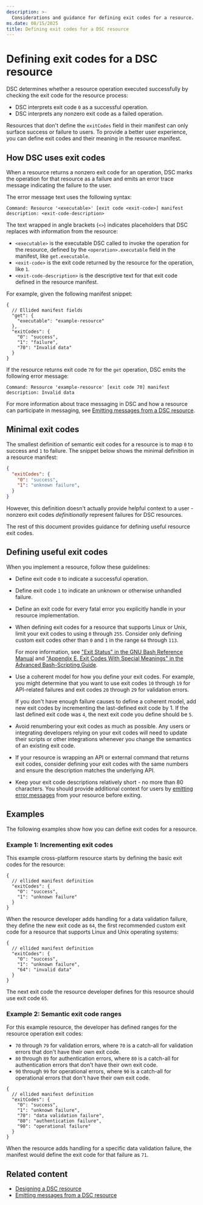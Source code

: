 ```yaml
---
description: >-
  Considerations and guidance for defining exit codes for a resource.
ms.date: 08/15/2025
title: Defining exit codes for a DSC resource
---
```


# Defining exit codes for a DSC resource

DSC determines whether a resource operation executed successfully by checking the exit code for
the resource process:

- DSC interprets exit code `0` as a successful operation.
- DSC interprets any nonzero exit code as a failed operation.

Resources that don't define the `exitCodes` field in their manifest can only surface success or
failure to users. To provide a better user experience, you can define exit codes and their meaning
in the resource manifest.

## How DSC uses exit codes

When a resource returns a nonzero exit code for an operation, DSC marks the operation for that
resource as a failure and emits an error trace message indicating the failure to the user.

The error message text uses the following syntax:

```Syntax
Command: Resource '<executable>' [exit code <exit-code>] manifest description: <exit-code-description>
```

The text wrapped in angle brackets (`<>`) indicates placeholders that DSC replaces with information
from the resource:

- `<executable>` is the executable DSC called to invoke the operation for the resource, defined by
  the `<operation>.executable` field in the manifest, like `get.executable`.
- `<exit-code>` is the exit code returned by the resource for the operation, like `1`.
- `<exit-code-description>` is the descriptive text for that exit code defined in the resource manifest.

For example, given the following manifest snippet:

```jsonc
{
  // Ellided manifest fields
  "get": {
    "executable": "example-resource"
  },
  "exitCodes": {
    "0": "success",
    "1": "failure",
    "70": "Invalid data"
  }
}
```

If the resource returns exit code `70` for the `get` operation, DSC emits the following error
message:

```console
Command: Resource 'example-resource' [exit code 70] manifest description: Invalid data
```

For more information about trace messaging in DSC and how a resource can participate in messaging,
see [Emitting messages from a DSC resource](./emitting-messages.md).

## Minimal exit codes

The smallest definition of semantic exit codes for a resource is to map `0` to success and `1` to
failure. The snippet below shows the minimal definition in a resource manifest:

```json
{
  "exitCodes": {
    "0": "success",
    "1": "unknown failure",
  }
}
```

However, this definition doesn't actually provide helpful context to a user - nonzero exit codes
_definitionally_ represent failures for DSC resources.

The rest of this document provides guidance for defining useful resource exit codes.

## Defining useful exit codes

When you implement a resource, follow these guidelines:

- Define exit code `0` to indicate a successful operation.
- Define exit code `1` to indicate an unknown or otherwise unhandled failure.
- Define an exit code for every fatal error you explicitly handle in your resource implementation.
- When defining exit codes for a resource that supports Linux or Unix, limit your exit codes to
  using `0` through `255`. Consider only defining custom exit codes other than `0` and `1` in the
  range `64` through `113`.

  For more information, see
  ["Exit Status" in the GNU Bash Reference Manual](https://www.gnu.org/software/bash/manual/html_node/Exit-Status.html)
  and
  ["Appendix E. Exit Codes With Special Meanings" in the Advanced Bash-Scripting Guide](https://tldp.org/LDP/abs/html/exitcodes.html).
- Use a coherent model for how you define your exit codes. For example, you might determine that
  you want to use exit codes `10` through `19` for API-related failures and exit codes `20`
  through `29` for validation errors.

  If you don't have enough failure causes to define a coherent model, add new exit codes by
  incrementing the last-defined exit code by 1. If the last defined exit code was `4`, the next
  exit code you define should be `5`.
- Avoid renumbering your exit codes as much as possible. Any users or integrating developers
  relying on your exit codes will need to update their scripts or other integrations whenever you
  change the semantics of an existing exit code.
- If your resource is wrapping an API or external command that returns exit codes, consider
  defining your exit codes with the same numbers and ensure the description matches the underlying
  API.
- Keep your exit code descriptions relatively short - no more than 80 characters. You should provide
  additional context for users by
  [emitting error messages](./emitting-messages.md#emitting-error-messages) from your resource
  before exiting.

## Examples

The following examples show how you can define exit codes for a resource.

### Example 1: Incrementing exit codes

This example cross-platform resource starts by defining the basic exit codes for the resource:

```jsonc
{
  // ellided manifest definition
  "exitCodes": {
    "0": "success",
    "1": "unknown failure"
  }
}
```

When the resource developer adds handling for a data validation failure, they define the new exit
code as `64`, the first recommended custom exit code for a resource that supports Linux and Unix
operating systems:

```jsonc
{
  // ellided manifest definition
  "exitCodes": {
    "0": "success",
    "1": "unknown failure",
    "64": "invalid data"
  }
}
```

The next exit code the resource developer defines for this resource should use exit code `65`.

### Example 2: Semantic exit code ranges

For this example resource, the developer has defined ranges for the resource operation exit codes:

- `70` through `79` for validation errors, where `70` is a catch-all for validation errors that
  don't have their own exit code.
- `80` through `89` for authentication errors, where `80` is a catch-all for authentication errors
  that don't have their own exit code.
- `90` through `99` for operational errors, where `90` is a catch-all for operational errors that
  don't have their own exit code.

```jsonc
{
  // ellided manifest definition
  "exitCodes": {
    "0": "success",
    "1": "unknown failure",
    "70": "data validation failure",
    "80": "authentication failure",
    "90": "operational failure"
  }
}
```

When the resource adds handling for a specific data validation failure, the manifest would define
the exit code for that failure as `71`.

## Related content

- [Designing a DSC resource](./index.md)
- [Emitting messages from a DSC resource](./emitting-messages.md)
